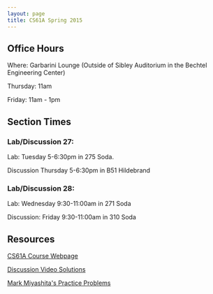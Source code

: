 ```yaml
---
layout: page
title: CS61A Spring 2015
---
```


## Office Hours

Where: Garbarini Lounge 
(Outside of Sibley Auditorium in the Bechtel Engineering Center)

Thursday: 11am

Friday: 11am - 1pm 

## Section Times

### Lab/Discussion 27:

Lab: Tuesday 5-6:30pm in 275 Soda. 

Discussion Thursday 5-6:30pm in B51 Hildebrand 

### Lab/Discussion 28:

Lab: Wednesday 9:30-11:00am in 271 Soda

Discussion: Friday 9:30-11:00am in 310 Soda

## Resources 

<a href="http://cs61a.org/">CS61A Course Webpage </a>

<a href="http://www.youtube.com/playlist?list=PL58JJZMb2CHYBegIXk0ym-BJXJFg14fj4">Discussion Video Solutions</a>

<a href="http://markmiyashita.com/cs61a/sp14/">Mark Miyashita's Practice Problems </a>


